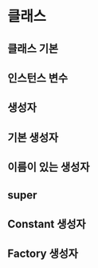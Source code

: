 # 클래스

## 클래스 기본

## 인스턴스 변수

## 생성자

## 기본 생성자

## 이름이 있는 생성자

## super

## Constant 생성자

## Factory 생성자